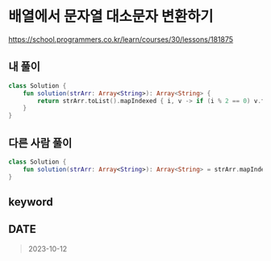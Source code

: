 # 배열에서 문자열 대소문자 변환하기

https://school.programmers.co.kr/learn/courses/30/lessons/181875

## 내 풀이

```kt
class Solution {
    fun solution(strArr: Array<String>): Array<String> {
        return strArr.toList().mapIndexed { i, v -> if (i % 2 == 0) v.toLowerCase() else v.toUpperCase() }.toTypedArray()
    }
}
```

## 다른 사람 풀이

```kt
class Solution {
    fun solution(strArr: Array<String>): Array<String> = strArr.mapIndexed {i, v -> if(i % 2 != 0) v.uppercase() else v.lowercase()}.toTypedArray()
}
```

## keyword

## DATE

> 2023-10-12
